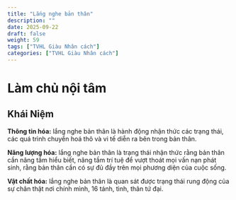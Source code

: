 ```yaml
---
title: "Lắng nghe bản thân"
description: ""
date: 2025-09-22
draft: false
weight: 59
tags: ["TVHL Giàu Nhân cách"]
categories: ["TVHL Giàu Nhân cách"]
---
```


# Làm chủ nội tâm

<!-- **Mã:** 
**Nhóm:**  -->

## Khái Niệm


**Thông tin hóa:** lắng nghe bản thân là hành động nhận thức các trạng thái, các quá trình chuyển hoá thô và vi tế diễn ra bên trong bản thân.

**Năng lượng hóa:** lắng nghe bản thân là trạng thái nhận thức rằng bản thân cần nâng tầm hiểu biết, nâng tầm trí tuệ để vượt thoát mọi vấn nạn phát sinh, rằng bản thân cần có sự đủ đầy trên mọi phương diện của cuộc sống.

**Vật chất hóa:** lắng nghe bản thân là quan sát được trạng thái rung động của sự chân thật nơi chính mình, 16 tánh, tình, thân tứ đại.
